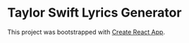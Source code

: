 # Taylor Swift Lyrics Generator

This project was bootstrapped with [Create React App](https://github.com/facebook/create-react-app).
